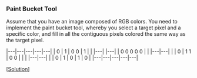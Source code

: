 ### Paint Bucket Tool

Assume that you have an image composed of RGB colors. You need to implement the paint bucket tool, whereby you select a target pixel and a specific color, and fill in all the contiguous pixels colored the same way as the target pixel.

|---|---|---|---|---|
| 0 | 1 | 0   0 | 1 |
|   |---|       |---|
| 0   0   0   0   0 |
|   |---|---|       |
| 0 | 1   1 | 0   0 |
|   |   |---|---|   |
| 0 | 1 | 0 | 1 | 0 |
|---|---|---|---|---|

\[[Solution](solution.cpp)\]
